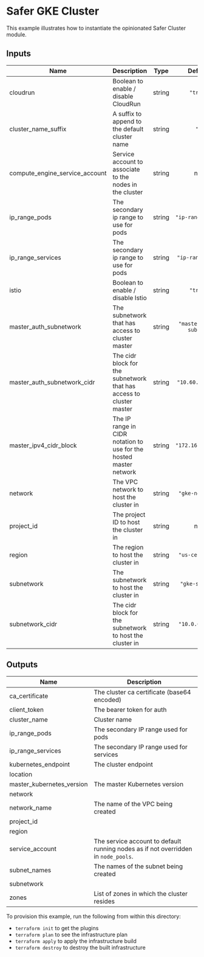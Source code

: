 # Safer GKE Cluster

This example illustrates how to instantiate the opinionated Safer Cluster module.

<!-- BEGINNING OF PRE-COMMIT-TERRAFORM DOCS HOOK -->
## Inputs

| Name | Description | Type | Default | Required |
|------|-------------|:----:|:-----:|:-----:|
| cloudrun | Boolean to enable / disable CloudRun | string | `"true"` | no |
| cluster\_name\_suffix | A suffix to append to the default cluster name | string | `""` | no |
| compute\_engine\_service\_account | Service account to associate to the nodes in the cluster | string | n/a | yes |
| ip\_range\_pods | The secondary ip range to use for pods | string | `"ip-range-pods"` | no |
| ip\_range\_services | The secondary ip range to use for pods | string | `"ip-range-scv"` | no |
| istio | Boolean to enable / disable Istio | string | `"true"` | no |
| master\_auth\_subnetwork | The subnetwork that has access to cluster master | string | `"master-auth-subnet"` | no |
| master\_auth\_subnetwork\_cidr | The cidr block for the subnetwork that has access to cluster master | string | `"10.60.0.0/17"` | no |
| master\_ipv4\_cidr\_block | The IP range in CIDR notation to use for the hosted master network | string | `"172.16.0.0/28"` | no |
| network | The VPC network to host the cluster in | string | `"gke-network"` | no |
| project\_id | The project ID to host the cluster in | string | n/a | yes |
| region | The region to host the cluster in | string | `"us-central1"` | no |
| subnetwork | The subnetwork to host the cluster in | string | `"gke-subnet"` | no |
| subnetwork\_cidr | The cidr block for the subnetwork to host the cluster in | string | `"10.0.0.0/17"` | no |

## Outputs

| Name | Description |
|------|-------------|
| ca\_certificate | The cluster ca certificate (base64 encoded) |
| client\_token | The bearer token for auth |
| cluster\_name | Cluster name |
| ip\_range\_pods | The secondary IP range used for pods |
| ip\_range\_services | The secondary IP range used for services |
| kubernetes\_endpoint | The cluster endpoint |
| location |  |
| master\_kubernetes\_version | The master Kubernetes version |
| network |  |
| network\_name | The name of the VPC being created |
| project\_id |  |
| region |  |
| service\_account | The service account to default running nodes as if not overridden in `node_pools`. |
| subnet\_names | The names of the subnet being created |
| subnetwork |  |
| zones | List of zones in which the cluster resides |

<!-- END OF PRE-COMMIT-TERRAFORM DOCS HOOK -->

To provision this example, run the following from within this directory:
- `terraform init` to get the plugins
- `terraform plan` to see the infrastructure plan
- `terraform apply` to apply the infrastructure build
- `terraform destroy` to destroy the built infrastructure
